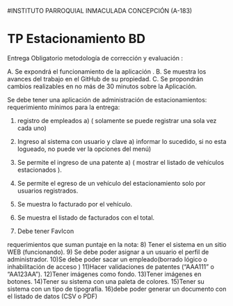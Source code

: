 #INSTITUTO PARROQUIAL INMACULADA CONCEPCIÓN (A-183)

<h1>TP Estacionamiento BD</h1>

Entrega Obligatorio
metodología de corrección y evaluación :

A. Se expondrá el funcionamiento de la aplicación .
B. Se muestra los avances del trabajo en el GitHub de su propiedad.
C. Se propondrán cambios realizables en no más de 30 minutos sobre la
Aplicación.

Se debe tener una aplicación de administración de estacionamientos:
requerimiento mínimos para la entrega:
1) registro de empleados
a) ( solamente se puede registrar una sola vez cada uno)
2) Ingreso al sistema con usuario y clave
a) informar lo sucedido, si no esta logueado, no puede ver la opciones del
menú)

3) Se permite el ingreso de una patente
a) ( mostrar el listado de vehículos estacionados ).
4) Se permite el egreso de un vehículo del estacionamiento solo por usuarios
registrados.
5) Se muestra lo facturado por el vehículo.
6) Se muestra el listado de facturados con el total.
7) Debe tener FavIcon

requerimientos que suman puntaje en la nota:
8) Tener el sistema en un sitio WEB (funcionando).
9) Se debe poder asignar a un usuario el perfil de administrador.
10)Se debe poder sacar un empleado(borrado lógico o inhabilitación de acceso )
11)Hacer validaciones de patentes (“AAA111” o “AA123AA”).
12)Tener imágenes como fondo.
13)Tener imágenes en botones.
14)Tener su sistema con una paleta de colores.
15)Tener su sistema con un tipo de tipografía.
16)debe poder generar un documento con el listado de datos (CSV o PDF)